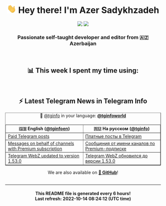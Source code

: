 <div align="center">
	<div>
		<h1>
      <img src="./assets/hi.gif" width="30px"> Hey there! I'm Azer Sadykhzadeh
    </h1>
    <img height="18" src="https://komarev.com/ghpvc/?username=sadykhzadeh&label=Views&color=2081c1&style=flat-square" />
		<a href="https://wakatime.com/@Azer"> <img height="18" src="https://wakatime.com/badge/user/f80ae27a-c328-426f-a381-bc84136e2dd6.svg" /> </a>
    <h3>
      Passionate self-taught developer and editor from 🇦🇿 Azerbaijan
    </h3>
  </div>
  <br>

<h2>📊 This week I spent my time using:</h2>

<!--START_SECTION:waka-->
<!--END_SECTION:waka-->

<br>

<h2>⚡️ Latest Telegram News in Telegram Info</h2>
  <table border>
		<tr>
			<th width="50%">🇬🇧 English (<a href="https://t.me/tginfoen">@tginfoen</a>)</th>
			<th>🇷🇺 На русском (<a href="https://t.me/tginfo">@tginfo</a>)</th>
		</tr>
		<caption>🚩 <a href="https://t.me/tginfo">@tginfo</a> in your language: <a href="https://t.me/tginfoworld"><b>@tginfoworld</b></a><caption/>
  <tr><td><a href="https://t.me/tginfoen/1500">⁠⁠⁠⁠⁠⁠Paid Telegram posts</a></td>
    <td><a href="https://t.me/tginfo/3445">⁠⁠⁠⁠⁠⁠Платные посты в Telegram</a></td></tr><tr><td><a href="https://t.me/tginfoen/1499">Messages on behalf of channels with Premium subscription</a></td>
    <td><a href="https://t.me/tginfo/3444">Сообщения от имени каналов по Premium-подписке</a></td></tr><tr><td><a href="https://t.me/tginfoen/1498">Telegram WebZ updated to version 1.53.0</a></td>
    <td><a href="https://t.me/tginfo/3443">Telegram WebZ обновился до версии 1.53.0</a></td></tr>
</table>
We are also available on <a href="https://github.com/tginfo"><b>🐙 GitHub</b></a>!
</div>

<br>
<hr>
<h4 align="center">This README file is generated <b>every 6 hours</b>!</br>Last refresh: <b>2022-10-14 08:24:12 (UTC time)</b></h4>
